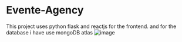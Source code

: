 # Evente-Agency
This project uses python flask and reactjs for the frontend. and for the database i have use mongoDB atlas
![image](https://github.com/SalmaQueen/Evente-Agency/assets/50913968/acdc829e-0e46-458f-8b0c-6b15cce2b829)
